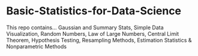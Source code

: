 # Basic-Statistics-for-Data-Science
This repo contains... Gaussian and Summary Stats, Simple Data Visualization, Random Numbers, Law of Large Numbers, Central Limit Theorem, Hypothesis Testing, Resampling Methods, Estimation Statistics & Nonparametric Methods
